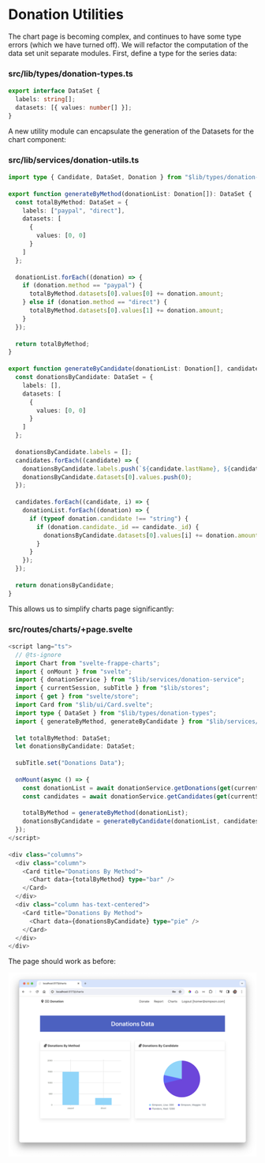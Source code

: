 # Donation Utilities

The chart page is becoming complex, and continues to have some type errors (which we have turned off). We will refactor the computation of the data set unit separate modules. First, define a type for the series data:

### src/lib/types/donation-types.ts

~~~typescript
export interface DataSet {
  labels: string[];
  datasets: [{ values: number[] }];
}
~~~

A new utility module can encapsulate the generation of the Datasets for the chart component:

### src/lib/services/donation-utils.ts

~~~typescript
import type { Candidate, DataSet, Donation } from "$lib/types/donation-types";

export function generateByMethod(donationList: Donation[]): DataSet {
  const totalByMethod: DataSet = {
    labels: ["paypal", "direct"],
    datasets: [
      {
        values: [0, 0]
      }
    ]
  };

  donationList.forEach((donation) => {
    if (donation.method == "paypal") {
      totalByMethod.datasets[0].values[0] += donation.amount;
    } else if (donation.method == "direct") {
      totalByMethod.datasets[0].values[1] += donation.amount;
    }
  });

  return totalByMethod;
}

export function generateByCandidate(donationList: Donation[], candidates: Candidate[]): DataSet {
  const donationsByCandidate: DataSet = {
    labels: [],
    datasets: [
      {
        values: [0, 0]
      }
    ]
  };

  donationsByCandidate.labels = [];
  candidates.forEach((candidate) => {
    donationsByCandidate.labels.push(`${candidate.lastName}, ${candidate.firstName}`);
    donationsByCandidate.datasets[0].values.push(0);
  });

  candidates.forEach((candidate, i) => {
    donationList.forEach((donation) => {
      if (typeof donation.candidate !== "string") {
        if (donation.candidate._id == candidate._id) {
          donationsByCandidate.datasets[0].values[i] += donation.amount;
        }
      }
    });
  });

  return donationsByCandidate;
}
~~~

This allows us to simplify charts page significantly:

### src/routes/charts/+page.svelte

~~~typescript
<script lang="ts">
  // @ts-ignore
  import Chart from "svelte-frappe-charts";
  import { onMount } from "svelte";
  import { donationService } from "$lib/services/donation-service";
  import { currentSession, subTitle } from "$lib/stores";
  import { get } from "svelte/store";
  import Card from "$lib/ui/Card.svelte";
  import type { DataSet } from "$lib/types/donation-types";
  import { generateByMethod, generateByCandidate } from "$lib/services/donation-utils";

  let totalByMethod: DataSet;
  let donationsByCandidate: DataSet;

  subTitle.set("Donations Data");

  onMount(async () => {
    const donationList = await donationService.getDonations(get(currentSession));
    const candidates = await donationService.getCandidates(get(currentSession));

    totalByMethod = generateByMethod(donationList);
    donationsByCandidate = generateByCandidate(donationList, candidates);
  });
</script>

<div class="columns">
  <div class="column">
    <Card title="Donations By Method">
      <Chart data={totalByMethod} type="bar" />
    </Card>
  </div>
  <div class="column has-text-centered">
    <Card title="Donations By Method">
      <Chart data={donationsByCandidate} type="pie" />
    </Card>
  </div>
</div>
~~~

The page should work as before:

![](img/30.png)
